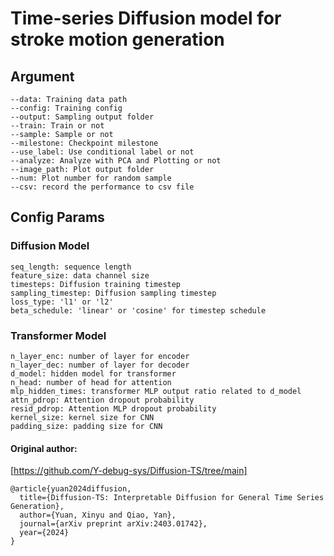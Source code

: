 # Time-series Diffusion model for stroke motion generation

## Argument
```
--data: Training data path
--config: Training config
--output: Sampling output folder
--train: Train or not
--sample: Sample or not
--milestone: Checkpoint milestone
--use_label: Use conditional label or not
--analyze: Analyze with PCA and Plotting or not
--image_path: Plot output folder
--num: Plot number for random sample
--csv: record the performance to csv file
``` 

## Config Params
### Diffusion Model
```
seq_length: sequence length
feature_size: data channel size
timesteps: Diffusion training timestep
sampling_timestep: Diffusion sampling timestep
loss_type: 'l1' or 'l2'
beta_schedule: 'linear' or 'cosine' for timestep schedule
```
### Transformer Model
```
n_layer_enc: number of layer for encoder
n_layer_dec: number of layer for decoder
d_model: hidden model for transformer
n_head: number of head for attention
mlp_hidden_times: transformer MLP output ratio related to d_model
attn_pdrop: Attention dropout probability
resid_pdrop: Attention MLP dropout probability
kernel_size: kernel size for CNN
padding_size: padding size for CNN
```

#### Original author: 
[https://github.com/Y-debug-sys/Diffusion-TS/tree/main]
```
@article{yuan2024diffusion,
  title={Diffusion-TS: Interpretable Diffusion for General Time Series Generation},
  author={Yuan, Xinyu and Qiao, Yan},
  journal={arXiv preprint arXiv:2403.01742},
  year={2024}
}
```


